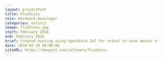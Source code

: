 ```yaml
---
layout: projectPost
title: FlushLess
role: Hardware Developer
categories: extinct
image: flushless.jpg
start: February 2016
end: February 2016
brief: Created housing using SparkCore IoT for urinal to save amount of water used during flushes.
date: 2016-02-19 00:00:00
siteURL: https://devpost.com/software/flushless
---
```

